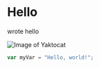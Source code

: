 # Hello

wrote hello

![Image of Yaktocat](https://octodex.github.com/images/yaktocat.png)

``` javascript
var myVar = "Hello, world!";
```
